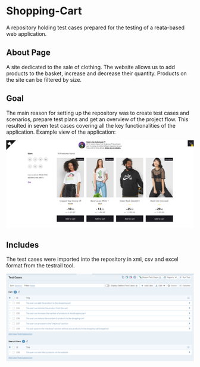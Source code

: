 # Shopping-Cart

A repository holding test cases prepared for the testing of a reata-based web application.

## About Page

A site dedicated to the sale of clothing. The website allows us to add products to the basket, increase and decrease their quantity. Products on the site can be filtered by size. 

## Goal

The main reason for setting up the repository was to create test cases and scenarios, prepare test plans and get an overview of the project flow. This resulted in seven test cases covering all the key functionalities of the application. Example view of the application:

<img alt="Application view" src="https://github.com/Fibibb/Shopping-Cart/blob/main/app01.png">

## Includes

The test cases were imported into the repository in xml, csv and excel format from the testrail tool.

<img alt="Testrail view" src="https://github.com/Fibibb/Shopping-Cart/blob/main/testrail01.png">
